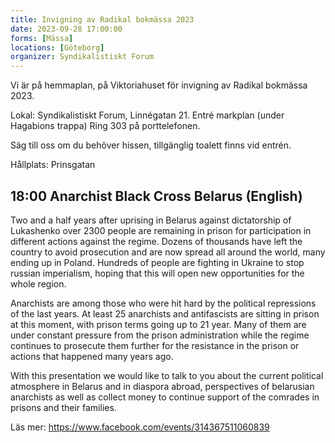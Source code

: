 ```yaml
---
title: Invigning av Radikal bokmässa 2023
date: 2023-09-28 17:00:00
forms: [Mässa]
locations: [Göteborg]
organizer: Syndikalistiskt Forum
---
```

Vi är på hemmaplan, på Viktoriahuset för invigning av Radikal bokmässa 2023.

Lokal: Syndikalistiskt Forum, Linnégatan 21. Entré markplan (under Hagabions trappa) Ring 303 på porttelefonen.

Säg till oss om du behöver hissen, tillgänglig toalett finns vid entrén.

Hållplats: Prinsgatan

## 18:00 Anarchist Black Cross Belarus (English)

Two and a half years after uprising in Belarus against dictatorship of Lukashenko over 2300 people are remaining in prison for participation in different actions against the regime. Dozens of thousands have left the country to avoid prosecution and are now spread all around the world, many ending up in Poland. Hundreds of people are fighting in Ukraine to stop russian imperialism, hoping that this will open new opportunities for the whole region.

Anarchists are among those who were hit hard by the political repressions of the last years. At least 25 anarchists and antifascists are sitting in prison at this moment, with prison terms going up to 21 year. Many of them are under constant pressure from the prison administration while the regime continues to prosecute them further for the resistance in the prison or actions that happened many years ago.

With this presentation we would like to talk to you about the current political atmosphere in Belarus and in diaspora abroad, perspectives of belarusian anarchists as well as collect money to continue support of the comrades in prisons and their families.

Läs mer: https://www.facebook.com/events/314367511060839